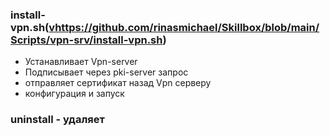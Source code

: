### install-vpn.sh(<vhttps://github.com/rinasmichael/Skillbox/blob/main/Scripts/vpn-srv/install-vpn.sh>)
 - Устанавливает Vpn-server
 - Подписывает через pki-server запрос
 - отправляет сертификат назад Vpn серверу
 - конфигурация и запуск
### uninstall - удаляет
